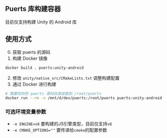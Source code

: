 ## Puerts 库构建容器

目前仅支持构建 Unity 的 Android 库

## 使用方式
0. 获取 puerts 的源码
1. 构建 Docker 镜像
```bash
docker build . puerts:unity-android
```
2. 修改 `unity/native_src/CMakeLists.txt` 调整构建配置
3. 通过 Docker 进行构建
```bash
# 需要将你的 puerts 源码目录挂载到 /root/puerts
docker run --rm -v /mnt/d/dev/puerts:/root/puerts puerts:unity-android
```

### 可选环境变量参数
- `-e ENGINE=v8` 要构建的JS引擎类型，目前仅支持`v8`
- `-e CMAKE_OPTIONS=""` 要传递给`cmake`的配置参数

